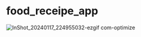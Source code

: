 # food_receipe_app

![InShot_20240117_224955032-ezgif com-optimize](https://github.com/HassaanAhmed60211/food_receipe_app/assets/106430586/78b9741e-146e-483f-b9f8-11fba4e0230a)
